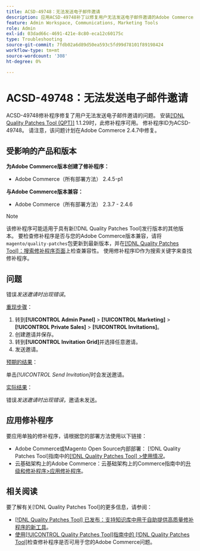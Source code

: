 ```yaml
---
title: ACSD-49748：无法发送电子邮件邀请
description: 应用ACSD-49748补丁以修复用户无法发送电子邮件邀请的Adobe Commerce问题。
feature: Admin Workspace, Communications, Marketing Tools
role: Admin
exl-id: 03dad66c-4691-421e-8c80-eca12c60175c
type: Troubleshooting
source-git-commit: 7fdb02a6d89d50ea593c5fd99d78101f89198424
workflow-type: tm+mt
source-wordcount: '308'
ht-degree: 0%

---
```


# ACSD-49748：无法发送电子邮件邀请

ACSD-49748修补程序修复了用户无法发送电子邮件邀请的问题。 安装[[!DNL Quality Patches Tool (QPT)]](https://experienceleague.adobe.com/en/docs/commerce-operations/tools/quality-patches-tool/quality-patches-tool-to-self-serve-quality-patches) 1.1.29时，此修补程序可用。 修补程序ID为ACSD-49748。 请注意，该问题计划在Adobe Commerce 2.4.7中修复。

## 受影响的产品和版本

**为Adobe Commerce版本创建了修补程序：**

* Adobe Commerce（所有部署方法） 2.4.5-p1

**与Adobe Commerce版本兼容：**

* Adobe Commerce（所有部署方法） 2.3.7 - 2.4.6

>[!NOTE]
>
>该修补程序可能适用于具有新[!DNL Quality Patches Tool]发行版本的其他版本。 要检查修补程序是否与您的Adobe Commerce版本兼容，请将`magento/quality-patches`包更新到最新版本，并在[[!DNL Quality Patches Tool]：搜索修补程序页面](https://experienceleague.adobe.com/tools/commerce-quality-patches/index.html)上检查兼容性。 使用修补程序ID作为搜索关键字来查找修补程序。

## 问题

错误&#x200B;*发送邀请时出现错误*。

<u>重现步骤</u>：

1. 转到&#x200B;**[!UICONTROL Admin Panel]** > **[!UICONTROL Marketing]** > **[!UICONTROL Private Sales]** > **[!UICONTROL Invitations]**。
1. 创建邀请并保存。
1. 转到&#x200B;**[!UICONTROL Invitation Grid]**&#x200B;并选择任意邀请。
1. 发送邀请。

<u>预期的结果</u>：

单击&#x200B;*[!UICONTROL Send Invitation]*&#x200B;时会发送邀请。

<u>实际结果</u>：

错误&#x200B;*发送邀请时出现错误*，邀请未发送。

## 应用修补程序

要应用单独的修补程序，请根据您的部署方法使用以下链接：

* Adobe Commerce或Magento Open Source内部部署： [!DNL Quality Patches Tool]指南中的[[!DNL Quality Patches Tool] >使用情况](/help/tools/quality-patches-tool/usage.md)。
* 云基础架构上的Adobe Commerce：云基础架构上的Commerce指南中的[升级和修补程序>应用修补程序](https://experienceleague.adobe.com/docs/commerce-cloud-service/user-guide/develop/upgrade/apply-patches.html)。

## 相关阅读

要了解有关[!DNL Quality Patches Tool]的更多信息，请参阅：

* [[!DNL Quality Patches Tool] 已发布：支持知识库中用于自助提供高质量修补程序的新工具](https://experienceleague.adobe.com/en/docs/commerce-operations/tools/quality-patches-tool/quality-patches-tool-to-self-serve-quality-patches)。
* [使用[!UICONTROL Quality Patches Tool]指南中的 [!DNL Quality Patches Tool]](/help/tools/quality-patches-tool/patches-available-in-qpt/check-patch-for-magento-issue-with-magento-quality-patches.md)检查修补程序是否可用于您的Adobe Commerce问题。

